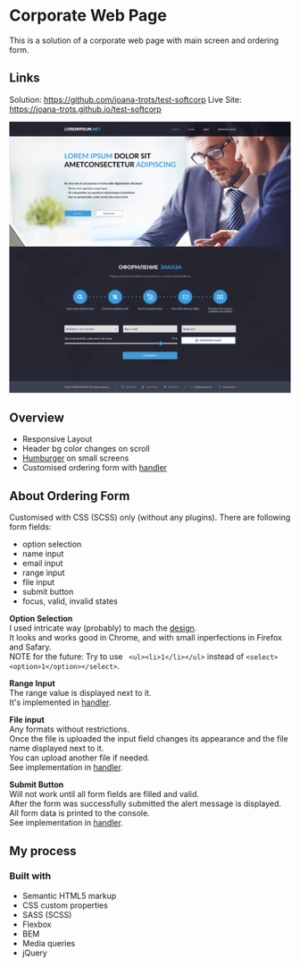 # Corporate Web Page

This is a solution of a corporate web page with main screen and ordering form.

## Links

Solution: https://github.com/joana-trots/test-softcorp
Live Site: https://joana-trots.github.io/test-softcorp


![Page Design](https://raw.githubusercontent.com/joana-trots/test-softcorp/master/page-design.png)


## Overview

- Responsive Layout 
- Header bg color changes on scroll
- [Humburger](https://github.com/joana-trots/test-softcorp/blob/master/js/nav.js) on small screens
- Customised ordering form with [handler](https://github.com/joana-trots/test-softcorp/blob/master/js/handleForm.js)


## About Ordering Form 

Customised with CSS (SCSS) only (without any plugins).
There are following form fields:
- option selection
- name input
- email input
- range input
- file input
- submit button
- focus, valid, invalid states 


**Option Selection**
<br>
I used intricate way (probably) to mach the [design](https://raw.githubusercontent.com/joana-trots/test-softcorp/master/select-design.png).
<br>
It looks and works good in Chrome, and with small inperfections in Firefox and Safary.
<br>
NOTE for the future: Try to use ``` <ul><li>1</li></ul>``` instead of ```<select><option>1</option></select>```.


**Range Input**
<br>
The range value is displayed next to it.
<br>
It's implemented in [handler](https://github.com/joana-trots/test-softcorp/blob/master/js/handleForm.js).


**File input**
<br>
Any formats without restrictions.
<br>
Once the file is uploaded the input field changes its appearance and the file name displayed next to it.
<br>
You can upload another file if needed.
<br>
See implementation in [handler](https://github.com/joana-trots/test-softcorp/blob/master/js/handleForm.js).


**Submit Button**
<br>
Will not work until all form fields are filled and valid.
<br>
After the form was successfully submitted the alert message is displayed.
<br>
All form data is printed to the console.
<br>
See implementation in [handler](https://github.com/joana-trots/test-softcorp/blob/master/js/handleForm.js).



## My process

### Built with

- Semantic HTML5 markup
- CSS custom properties
- SASS (SCSS)
- Flexbox
- BEM
- Media queries
- jQuery
